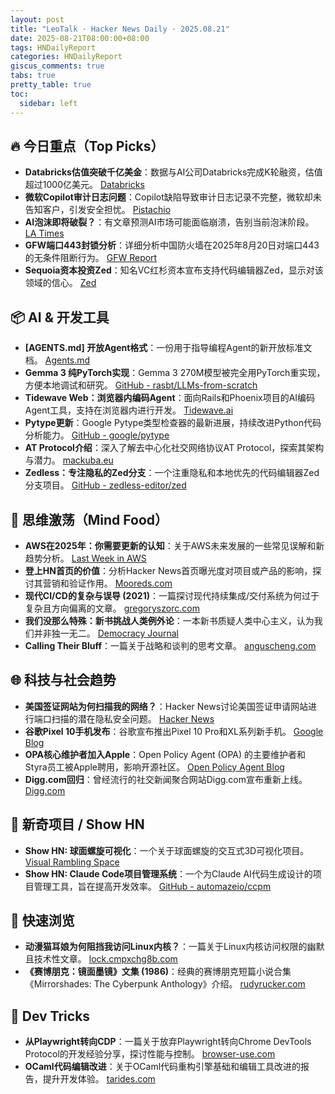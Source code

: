 ```yaml
---
layout: post
title: "LeoTalk · Hacker News Daily · 2025.08.21"
date: 2025-08-21T08:00:00+08:00
tags: HNDailyReport
categories: HNDailyReport
giscus_comments: true
tabs: true
pretty_table: true
toc:
  sidebar: left
---
```


## 🔥 今日重点（Top Picks）

- **Databricks估值突破千亿美金**：数据与AI公司Databricks完成K轮融资，估值超过1000亿美元。 [Databricks](https://www.databricks.com/company/newsroom/press-releases/databricks-raising-series-k-investment-100-billion-valuation)
- **微软Copilot审计日志问题**：Copilot缺陷导致审计日志记录不完整，微软却未告知客户，引发安全担忧。 [Pistachio](https://pistachioapp.com/blog/copilot-broke-your-audit-log)
- **AI泡沫即将破裂？**：有文章预测AI市场可能面临崩溃，告别当前泡沫阶段。 [LA Times](https://www.latimes.com/business/story/2025-08-20/say-farewell-to-the-ai-bubble-and-get-ready-for-the-crash)
- **GFW端口443封锁分析**：详细分析中国防火墙在2025年8月20日对端口443的无条件阻断行为。 [GFW Report](https://gfw.report/blog/gfw_unconditional_rst_20250820/en/)
- **Sequoia资本投资Zed**：知名VC红杉资本宣布支持代码编辑器Zed，显示对该领域的信心。 [Zed](https://zed.dev/blog/sequoia-backs-zed)

## 📦 AI & 开发工具

- **[AGENTS.md] 开放Agent格式**：一份用于指导编程Agent的新开放标准文档。 [Agents.md](https://agents.md/)
- **Gemma 3 纯PyTorch实现**：Gemma 3 270M模型被完全用PyTorch重实现，方便本地调试和研究。 [GitHub - rasbt/LLMs-from-scratch](https://github.com/rasbt/LLMs-from-scratch/tree/main/ch05/12_gemma3)
- **Tidewave Web：浏览器内编码Agent**：面向Rails和Phoenix项目的AI编码Agent工具，支持在浏览器内进行开发。 [Tidewave.ai](https://tidewave.ai/blog/tidewave-web-phoenix-rails)
- **Pytype更新**：Google Pytype类型检查器的最新进展，持续改进Python代码分析能力。 [GitHub - google/pytype](https://github.com/google/pytype)
- **AT Protocol介绍**：深入了解去中心化社交网络协议AT Protocol，探索其架构与潜力。 [mackuba.eu](https://mackuba.eu/2025/08/20/introduction-to-atproto/)
- **Zedless：专注隐私的Zed分支**：一个注重隐私和本地优先的代码编辑器Zed分支项目。 [GitHub - zedless-editor/zed](https://github.com/zedless-editor/zed)

## 🧠 思维激荡（Mind Food）

- **AWS在2025年：你需要更新的认知**：关于AWS未来发展的一些常见误解和新趋势分析。 [Last Week in AWS](https://www.lastweekinaws.com/blog/aws-in-2025-the-stuff-you-think-you-know-thats-now-wrong/)
- **登上HN首页的价值**：分析Hacker News首页曝光度对项目或产品的影响，探讨其营销和验证作用。 [Mooreds.com](https://www.mooreds.com/wordpress/archives/3530)
- **现代CI/CD的复杂与误导 (2021)**：一篇探讨现代持续集成/交付系统为何过于复杂且方向偏离的文章。 [gregoryszorc.com](https://gregoryszorc.com/blog/2021/04/07/modern-ci-is-too-complex-and-misdirected/)
- **我们没那么特殊：新书挑战人类例外论**：一本新书质疑人类中心主义，认为我们并非独一无二。 [Democracy Journal](https://democracyjournal.org/magazine/78/were-not-so-special/)
- **Calling Their Bluff**：一篇关于战略和谈判的思考文章。 [anguscheng.com](https://anguscheng.com/post/2025-08-13-calling-their-bluff/)

## 🌐 科技与社会趋势

- **美国签证网站为何扫描我的网络？**：Hacker News讨论美国签证申请网站进行端口扫描的潜在隐私安全问题。 [Hacker News](https://news.ycombinator.com/item?id=44959073)
- **谷歌Pixel 10手机发布**：谷歌宣布推出Pixel 10 Pro和XL系列新手机。 [Google Blog](https://blog.google/products/pixel/google-pixel-10-pro-xl/)
- **OPA核心维护者加入Apple**：Open Policy Agent (OPA) 的主要维护者和Styra员工被Apple聘用，影响开源社区。 [Open Policy Agent Blog](https://blog.openpolicyagent.org/note-from-teemu-tim-and-torin-to-the-open-policy-agent-community-2dbbfe494371)
- **Digg.com回归**：曾经流行的社交新闻聚合网站Digg.com宣布重新上线。 [Digg.com](https://www.digg.com/)

## 📱 新奇项目 / Show HN

- **Show HN: 球面螺旋可视化**：一个关于球面螺旋的交互式3D可视化项目。 [Visual Rambling Space](https://visualrambling.space/moving-objects-in-3d/)
- **Show HN: Claude Code项目管理系统**：一个为Claude AI代码生成设计的项目管理工具，旨在提高开发效率。 [GitHub - automazeio/ccpm](https://github.com/automazeio/ccpm)

## 🎯 快速浏览

- **动漫猫耳娘为何阻挡我访问Linux内核？**：一篇关于Linux内核访问权限的幽默且技术性文章。 [lock.cmpxchg8b.com](https://lock.cmpxchg8b.com/anubis.html)
- **《赛博朋克：镜面墨镜》文集 (1986)**：经典的赛博朋克短篇小说合集《Mirrorshades: The Cyberpunk Anthology》介绍。 [rudyrucker.com](https://www.rudyrucker.com/mirrorshades/HTML/)

## 🧰 Dev Tricks

- **从Playwright转向CDP**：一篇关于放弃Playwright转向Chrome DevTools Protocol的开发经验分享，探讨性能与控制。 [browser-use.com](https://browser-use.com/posts/playwright-to-cdp)
- **OCaml代码编辑改进**：关于OCaml代码重构引擎基础和编辑工具改进的报告，提升开发体验。 [tarides.com](https://tarides.com/blog/2025-08-20-internship-report-refactoring-tools-coming-to-merlin/)
